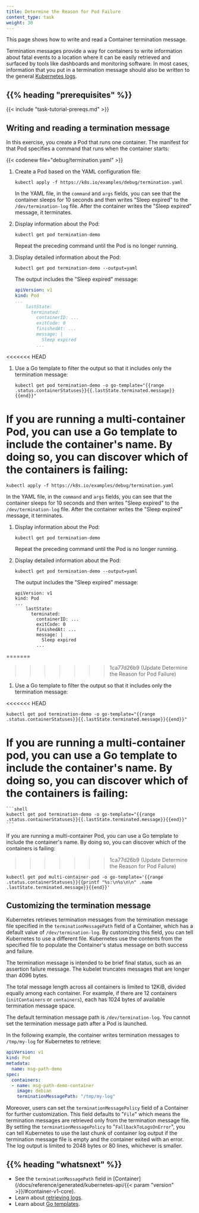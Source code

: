 ```yaml
---
title: Determine the Reason for Pod Failure
content_type: task
weight: 30
---
```


<!-- overview -->

This page shows how to write and read a Container termination message.

Termination messages provide a way for containers to write
information about fatal events to a location where it can
be easily retrieved and surfaced by tools like dashboards
and monitoring software. In most cases, information that you
put in a termination message should also be written to
the general
[Kubernetes logs](/docs/concepts/cluster-administration/logging/).

## {{% heading "prerequisites" %}}

{{< include "task-tutorial-prereqs.md" >}}

<!-- steps -->

## Writing and reading a termination message

In this exercise, you create a Pod that runs one container.
The manifest for that Pod specifies a command that runs when the container starts:

{{< codenew file="debug/termination.yaml" >}}

1. Create a Pod based on the YAML configuration file:

    ```shell
    kubectl apply -f https://k8s.io/examples/debug/termination.yaml
    ```
    
    In the YAML file, in the `command` and `args` fields, you can see that the
    container sleeps for 10 seconds and then writes "Sleep expired" to
    the `/dev/termination-log` file. After the container writes
    the "Sleep expired" message, it terminates.

1. Display information about the Pod:

    ```shell
    kubectl get pod termination-demo
    ```

    Repeat the preceding command until the Pod is no longer running.

1. Display detailed information about the Pod:

    ```shell
    kubectl get pod termination-demo --output=yaml
    ```

    The output includes the "Sleep expired" message:

    ```yaml
    apiVersion: v1
    kind: Pod
    ...
        lastState:
          terminated:
            containerID: ...
            exitCode: 0
            finishedAt: ...
            message: |
              Sleep expired
            ...
    ```
<<<<<<< HEAD

1. Use a Go template to filter the output so that it includes only the termination message:

    ```shell
    kubectl get pod termination-demo -o go-template="{{range .status.containerStatuses}}{{.lastState.terminated.message}}{{end}}"
    ```

If you are running a multi-container Pod, you can use a Go template to include the container's name.
By doing so, you can discover which of the containers is failing:
=======
   ```shell
   kubectl apply -f https://k8s.io/examples/debug/termination.yaml
   ```

   In the YAML file, in the `command` and `args` fields, you can see that the
   container sleeps for 10 seconds and then writes "Sleep expired" to
   the `/dev/termination-log` file. After the container writes
   the "Sleep expired" message, it terminates.

1. Display information about the Pod:

   ```shell
   kubectl get pod termination-demo
   ```
   Repeat the preceding command until the Pod is no longer running.

1. Display detailed information about the Pod:

   ```shell
   kubectl get pod termination-demo --output=yaml
   ```

   The output includes the "Sleep expired" message:

   ```
   apiVersion: v1
   kind: Pod
   ...
       lastState:
         terminated:
           containerID: ...
           exitCode: 0
           finishedAt: ...
           message: |
             Sleep expired
           ...
   ```
=======
>>>>>>> 1ca77d26b9 (Update Determine the Reason for Pod Failure)

1. Use a Go template to filter the output so that it includes only the termination message:

<<<<<<< HEAD
   ```shell
   kubectl get pod termination-demo -o go-template="{{range .status.containerStatuses}}{{.lastState.terminated.message}}{{end}}"
   ```

   If you are running a multi-container pod, you can use a Go template to include the container's name. By doing so, you can discover which of the containers is failing:
=======
    ```shell
    kubectl get pod termination-demo -o go-template="{{range .status.containerStatuses}}{{.lastState.terminated.message}}{{end}}"
    ```

If you are running a multi-container Pod, you can use a Go template to include the container's name.
By doing so, you can discover which of the containers is failing:
>>>>>>> 1ca77d26b9 (Update Determine the Reason for Pod Failure)

   ```shell
   kubectl get pod multi-container-pod -o go-template='{{range .status.containerStatuses}}{{printf "%s:\n%s\n\n" .name .lastState.terminated.message}}{{end}}'
   ```

## Customizing the termination message

Kubernetes retrieves termination messages from the termination message file
specified in the `terminationMessagePath` field of a Container, which has a default
value of `/dev/termination-log`. By customizing this field, you can tell Kubernetes
to use a different file. Kubernetes use the contents from the specified file to
populate the Container's status message on both success and failure.

The termination message is intended to be brief final status, such as an assertion failure message.
The kubelet truncates messages that are longer than 4096 bytes.

The total message length across all containers is limited to 12KiB, divided equally among each container.
For example, if there are 12 containers (`initContainers` or `containers`), each has 1024 bytes of available termination message space.

The default termination message path is `/dev/termination-log`.
You cannot set the termination message path after a Pod is launched.

In the following example, the container writes termination messages to
`/tmp/my-log` for Kubernetes to retrieve:

```yaml
apiVersion: v1
kind: Pod
metadata:
  name: msg-path-demo
spec:
  containers:
  - name: msg-path-demo-container
    image: debian
    terminationMessagePath: "/tmp/my-log"
```

Moreover, users can set the `terminationMessagePolicy` field of a Container for
further customization. This field defaults to "`File`" which means the termination
messages are retrieved only from the termination message file. By setting the
`terminationMessagePolicy` to "`FallbackToLogsOnError`", you can tell Kubernetes
to use the last chunk of container log output if the termination message file
is empty and the container exited with an error. The log output is limited to
2048 bytes or 80 lines, whichever is smaller.

## {{% heading "whatsnext" %}}

* See the `terminationMessagePath` field in
  [Container](/docs/reference/generated/kubernetes-api/{{< param "version" >}}/#container-v1-core).
* Learn about [retrieving logs](/docs/concepts/cluster-administration/logging/).
* Learn about [Go templates](https://golang.org/pkg/text/template/).
